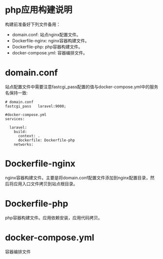 # php应用构建说明

构建前准备好下列文件备用：
- domain.conf: 站点nginx配置文件。
- Dockerfile-nginx: nginx容器构建文件。
- Dockerfile-php: php容器构建文件。
- docker-compose.yml: 容器编排文件。

# domain.conf

站点配置文件中需要注意fastcgi_pass配置的值与docker-compose.yml中的服务名保持一致:

```
# domain.conf
fastcgi_pass   laravel:9000;

#docker-compose.yml
services:

  laravel:
    build: 
      context: .
      dockerfile: Dockerfile-php
    networks:
```

# Dockerfile-nginx
nginx容器构建文件。主要是将domain.conf配置文件添加到nginx配置目录，然后将应用入口文件拷贝到站点根目录。

# Dockerfile-php
php容器构建文件。应用依赖安装，应用代码拷贝。

# docker-compose.yml
容器编排文件